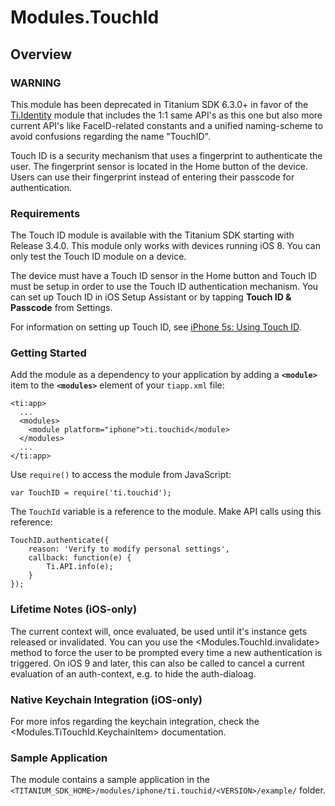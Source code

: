 # Modules.TouchId

<TypeHeader/>

## Overview

### WARNING
This module has been deprecated in Titanium SDK 6.3.0+ in favor of the [Ti.Identity](https://github.com/appcelerator-modules/titanium-identity) module
that includes the 1:1 same API's as this one but also more current API's like FaceID-related constants
and a unified naming-scheme to avoid confusions regarding the name "TouchID".

Touch ID is a security mechanism that uses a fingerprint to authenticate the user. The
fingerprint sensor is located in the Home button of the device. Users can use their fingerprint
instead of entering their passcode for authentication.

### Requirements

The Touch ID module is available with the Titanium SDK starting with Release 3.4.0.
This module only works with devices running iOS 8. You can only test the Touch ID module on a device.

The device must have a Touch ID sensor in the Home button and Touch ID must be setup in order to use
the Touch ID authentication mechanism. You can set up Touch ID in iOS Setup Assistant or by
tapping **Touch ID & Passcode** from Settings.

For information on setting up Touch ID, see
[iPhone 5s: Using Touch ID](http://support.apple.com/kb/HT5883).

### Getting Started

Add the module as a dependency to your application by adding a **`<module>`** item to the
**`<modules>`** element of your `tiapp.xml` file:

    <ti:app>
      ...
      <modules>
        <module platform="iphone">ti.touchid</module>
      </modules>
      ...
    </ti:app>

Use `require()` to access the module from JavaScript:

    var TouchID = require('ti.touchid');

The `TouchId` variable is a reference to the module. Make API calls using this reference:

    TouchID.authenticate({
        reason: 'Verify to modify personal settings',
        callback: function(e) {
            Ti.API.info(e);
        }
    });
    
### Lifetime Notes (iOS-only)

The current context will, once evaluated, be used until it's instance gets released or invalidated.
You can you use the <Modules.TouchId.invalidate> method to force the user to be prompted every time a
new authentication is triggered. On iOS 9 and later, this can also be called to cancel a current
evaluation of an auth-context, e.g. to hide the auth-dialoag.
    
### Native Keychain Integration (iOS-only)

For more infos regarding the keychain integration, check the <Modules.TiTouchId.KeychainItem>
documentation.

### Sample Application

The module contains a sample application in the
`<TITANIUM_SDK_HOME>/modules/iphone/ti.touchid/<VERSION>/example/` folder.

<ApiDocs/>
